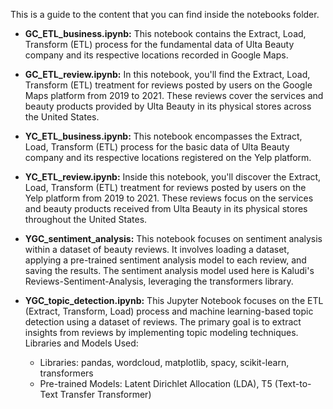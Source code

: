 This is a guide to the content that you can find inside the notebooks folder.

* **GC_ETL_business.ipynb:** This notebook contains the Extract, Load, Transform (ETL) process for the fundamental data of Ulta Beauty company and its respective locations recorded in Google Maps.

* **GC_ETL_review.ipynb:** In this notebook, you'll find the Extract, Load, Transform (ETL) treatment for reviews posted by users on the Google Maps platform from 2019 to 2021. These reviews cover the services and beauty products provided by Ulta Beauty in its physical stores across the United States.

* **YC_ETL_business.ipynb:** This notebook encompasses the Extract, Load, Transform (ETL) process for the basic data of Ulta Beauty company and its respective locations registered on the Yelp platform.

* **YC_ETL_review.ipynb:** Inside this notebook, you'll discover the Extract, Load, Transform (ETL) treatment for reviews posted by users on the Yelp platform from 2019 to 2021. These reviews focus on the services and beauty products received from Ulta Beauty in its physical stores throughout the United States.
  
* **YGC_sentiment_analysis:** This notebook focuses on sentiment analysis within a dataset of beauty reviews. It involves loading a dataset, applying a pre-trained sentiment analysis model to each review, and saving the results. The sentiment analysis model used here is Kaludi's Reviews-Sentiment-Analysis, leveraging the transformers library.

* **YGC_topic_detection.ipynb:** This Jupyter Notebook focuses on the ETL (Extract, Transform, Load) process and machine learning-based topic detection using a dataset of reviews. The primary goal is to extract insights from reviews by implementing topic modeling techniques. Libraries and Models Used:
  - Libraries: pandas, wordcloud, matplotlib, spacy, scikit-learn, transformers
  - Pre-trained Models: Latent Dirichlet Allocation (LDA), T5 (Text-to-Text Transfer Transformer)







